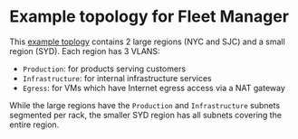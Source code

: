 # Example topology for Fleet Manager

This [example toplogy](.) contains 2 large regions (NYC and SJC) and a small
region (SYD). Each region has 3 VLANS:
- `Production`: for products serving customers
- `Infrastructure`: for internal infrastructure services
- `Egress`: for VMs which have Internet egress access via a NAT gateway

While the large regions have the `Production` and `Infrastructure` subnets
segmented per rack, the smaller SYD region has all subnets covering the entire
region.
